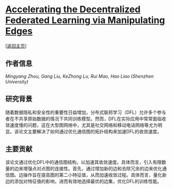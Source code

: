 # [Accelerating the Decentralized Federated Learning via Manipulating Edges](https://doi.org/10.1145/3589334.3645509)

\[[返回主页](../../README.md#2024)\]

## 作者信息
*Mingyang Zhou, Gang Liu, KeZhong Lu, Rui Mao, Hao Liao (Shenzhen University)*

## 研究背景
随着数据隐私和安全性的重要性日益增加，分布式联邦学习（DFL）允许多个参与者在不共享原始数据的情况下共同训练模型。然而，DFL在实际应用中常常面临收敛速度慢的问题，这在大型图网络中，尤其是社交网络和移动电话网络等尤为明显。该论文主要解决了如何通过优化通信图的拓扑结构来加速DFL的收敛速度。

## 主要贡献
该论文通过优化DFL中的通信图结构，以加速其收敛速度。具体而言，引入有限数量的边来增强点对点图的连接性。首先，通过增加新的边和去除冗余的边来优化通信图。边操作旨在提高图的第二小特征值，从而加速收敛过程。具体而言，量化新边的添加对特征值的影响，进而有效地选择最优的边集，优化DFL的训练性能。
